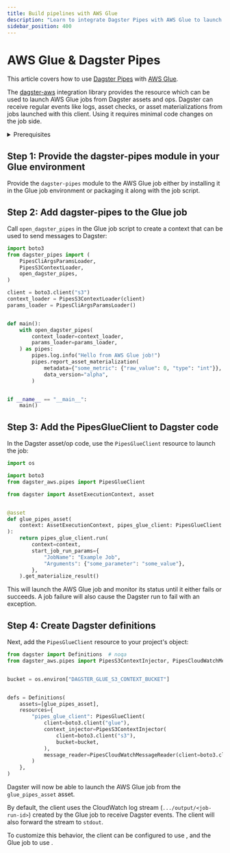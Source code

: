 ```yaml
---
title: Build pipelines with AWS Glue
description: "Learn to integrate Dagster Pipes with AWS Glue to launch external code from Dagster assets."
sidebar_position: 400
---
```


# AWS Glue & Dagster Pipes

This article covers how to use [Dagster Pipes](/guides/build/external-pipelines/) with [AWS Glue](https://aws.amazon.com/glue/).

The [dagster-aws](/api/python-api/libraries/dagster-aws) integration library provides the <PyObject section="libraries" object="pipes.PipesGlueClient" module="dagster_aws" /> resource which can be used to launch AWS Glue jobs from Dagster assets and ops. Dagster can receive regular events like logs, asset checks, or asset materializations from jobs launched with this client. Using it requires minimal code changes on the job side.

<details>
    <summary>Prerequisites</summary>

    - **In the Dagster environment**, you'll need to:

    - Install the following packages:

        ```shell
        pip install dagster dagster-webserver dagster-aws
        ```

        Refer to the [Dagster installation guide](/getting-started/installation) for more info.

    - **Configure AWS authentication credentials.** If you don't have this set up already, refer to the [boto3 quickstart](https://boto3.amazonaws.com/v1/documentation/api/latest/guide/quickstart.html).

    - **In AWS**, you'll need:

    - An existing AWS account
    - An AWS Glue job with a Python 3.9+ runtime environment

</details>

## Step 1: Provide the dagster-pipes module in your Glue environment

Provide the `dagster-pipes` module to the AWS Glue job either by installing it in the Glue job environment or packaging it along with the job script.

## Step 2: Add dagster-pipes to the Glue job

Call `open_dagster_pipes` in the Glue job script to create a context that can be used to send messages to Dagster:

```python file=/guides/dagster/dagster_pipes/glue/glue_script.py
import boto3
from dagster_pipes import (
    PipesCliArgsParamsLoader,
    PipesS3ContextLoader,
    open_dagster_pipes,
)

client = boto3.client("s3")
context_loader = PipesS3ContextLoader(client)
params_loader = PipesCliArgsParamsLoader()


def main():
    with open_dagster_pipes(
        context_loader=context_loader,
        params_loader=params_loader,
    ) as pipes:
        pipes.log.info("Hello from AWS Glue job!")
        pipes.report_asset_materialization(
            metadata={"some_metric": {"raw_value": 0, "type": "int"}},
            data_version="alpha",
        )


if __name__ == "__main__":
    main()
```

## Step 3: Add the PipesGlueClient to Dagster code

In the Dagster asset/op code, use the `PipesGlueClient` resource to launch the job:

```python file=/guides/dagster/dagster_pipes/glue/dagster_code.py startafter=start_asset_marker endbefore=end_asset_marker
import os

import boto3
from dagster_aws.pipes import PipesGlueClient

from dagster import AssetExecutionContext, asset


@asset
def glue_pipes_asset(
    context: AssetExecutionContext, pipes_glue_client: PipesGlueClient
):
    return pipes_glue_client.run(
        context=context,
        start_job_run_params={
            "JobName": "Example Job",
            "Arguments": {"some_parameter": "some_value"},
        },
    ).get_materialize_result()
```

This will launch the AWS Glue job and monitor its status until it either fails or succeeds. A job failure will also cause the Dagster run to fail with an exception.

## Step 4: Create Dagster definitions

Next, add the `PipesGlueClient` resource to your project's <PyObject section="definitions" module="dagster" object="Definitions" /> object:

```python file=/guides/dagster/dagster_pipes/glue/dagster_code.py startafter=start_definitions_marker endbefore=end_definitions_marker
from dagster import Definitions  # noqa
from dagster_aws.pipes import PipesS3ContextInjector, PipesCloudWatchMessageReader


bucket = os.environ["DAGSTER_GLUE_S3_CONTEXT_BUCKET"]


defs = Definitions(
    assets=[glue_pipes_asset],
    resources={
        "pipes_glue_client": PipesGlueClient(
            client=boto3.client("glue"),
            context_injector=PipesS3ContextInjector(
                client=boto3.client("s3"),
                bucket=bucket,
            ),
            message_reader=PipesCloudWatchMessageReader(client=boto3.client("logs")),
        )
    },
)
```

Dagster will now be able to launch the AWS Glue job from the `glue_pipes_asset` asset.

By default, the client uses the CloudWatch log stream (`.../output/<job-run-id>`) created by the Glue job to receive Dagster events. The client will also forward the stream to `stdout`.

To customize this behavior, the client can be configured to use <PyObject section="libraries" object="pipes.PipesS3MessageReader" module="dagster_aws" />, and the Glue job to use <PyObject section="libraries" object="PipesS3MessageWriter" module="dagster_pipes" /> .
